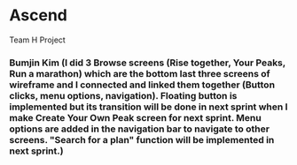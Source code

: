 # Ascend
Team H Project

### Bumjin Kim (I did 3 Browse screens (Rise together, Your Peaks, Run a marathon) which are the bottom last three screens of wireframe and I connected and linked them together (Button clicks, menu options, navigation). Floating button is implemented but its transition will be done in next sprint when I make Create Your Own Peak screen for next sprint. Menu options are added in the navigation bar to navigate to other screens. "Search for a plan" function will be implemented in next sprint.)

